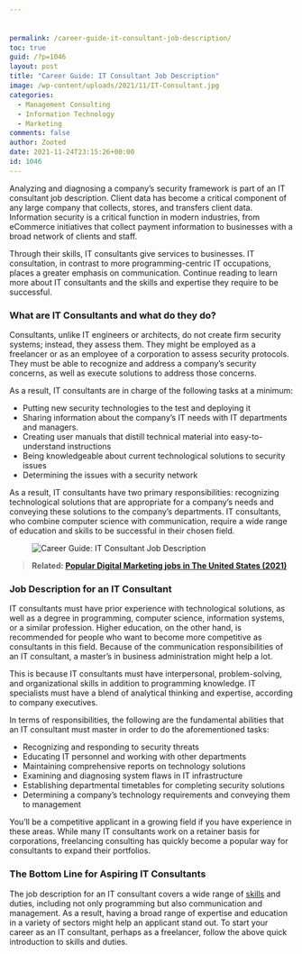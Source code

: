 ```yaml
---


permalink: /career-guide-it-consultant-job-description/
toc: true
guid: /?p=1046
layout: post
title: "Career Guide: IT Consultant Job Description"
image: /wp-content/uploads/2021/11/IT-Consultant.jpg
categories:
  - Management Consulting
  - Information Technology
  - Marketing
comments: false
author: Zooted
date: 2021-11-24T23:15:26+00:00
id: 1046
---
```

Analyzing and diagnosing a company&#8217;s security framework is part of an IT consultant job description. Client data has become a critical component of any large company that collects, stores, and transfers client data. Information security is a critical function in modern industries, from eCommerce initiatives that collect payment information to businesses with a broad network of clients and staff.

Through their skills, IT consultants give services to businesses. IT consultation, in contrast to more programming-centric IT occupations, places a greater emphasis on communication. Continue reading to learn more about IT consultants and the skills and expertise they require to be successful.

### **What are IT Consultants and what do they do?**

Consultants, unlike IT engineers or architects, do not create firm security systems; instead, they assess them. They might be employed as a freelancer or as an employee of a corporation to assess security protocols. They must be able to recognize and address a company&#8217;s security concerns, as well as execute solutions to address those concerns.

As a result, IT consultants are in charge of the following tasks at a minimum:

* Putting new security technologies to the test and deploying it
* Sharing information about the company&#8217;s IT needs with IT departments and managers.
* Creating user manuals that distill technical material into easy-to-understand instructions
* Being knowledgeable about current technological solutions to security issues
* Determining the issues with a security network

As a result, IT consultants have two primary responsibilities: recognizing technological solutions that are appropriate for a company&#8217;s needs and conveying these solutions to the company&#8217;s departments. IT consultants, who combine computer science with communication, require a wide range of education and skills to be successful in their chosen field.

 <figure class="wp-block-image size-full">

<img loading="lazy" width="710" height="400" src="/wp-content/uploads/2021/11/IT-Consultant-Job-Description.jpg" alt="Career Guide: IT Consultant Job Description" class="wp-image-1047" srcset="/wp-content/uploads/2021/11/IT-Consultant-Job-Description.jpg 710w, /wp-content/uploads/2021/11/IT-Consultant-Job-Description-300x169.jpg 300w" sizes="(max-width: 710px) 100vw, 710px" /> </figure> 

<blockquote class="wp-block-quote">
  <p>
    <strong>Related: <a href="/most-popular-digital-marketing-jobs-in-the-united-states">Popular Digital Marketing jobs in The United States (2021)</a></strong>
  </p>
</blockquote>

### **Job Description for an IT Consultant**

IT consultants must have prior experience with technological solutions, as well as a degree in programming, computer science, information systems, or a similar profession. Higher education, on the other hand, is recommended for people who want to become more competitive as consultants in this field. Because of the communication responsibilities of an IT consultant, a master&#8217;s in business administration might help a lot.

This is because IT consultants must have interpersonal, problem-solving, and organizational skills in addition to programming knowledge. IT specialists must have a blend of analytical thinking and expertise, according to company executives.

In terms of responsibilities, the following are the fundamental abilities that an IT consultant must master in order to do the aforementioned tasks:

* Recognizing and responding to security threats
* Educating IT personnel and working with other departments
* Maintaining comprehensive reports on technology solutions
* Examining and diagnosing system flaws in IT infrastructure
* Establishing departmental timetables for completing security solutions
* Determining a company&#8217;s technology requirements and conveying them to management

You&#8217;ll be a competitive applicant in a growing field if you have experience in these areas. While many IT consultants work on a retainer basis for corporations, freelancing consulting has quickly become a popular way for consultants to expand their portfolios.

### **The Bottom Line for Aspiring IT Consultants**

The job description for an IT consultant covers a wide range of [skills](/why-do-hard-skills-matter/) and duties, including not only programming but also communication and management. As a result, having a broad range of expertise and education in a variety of sectors might help an applicant stand out. To start your career as an IT consultant, perhaps as a freelancer, follow the above quick introduction to skills and duties.